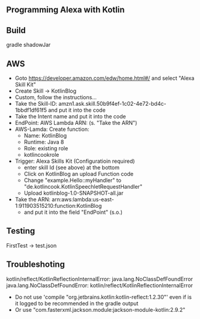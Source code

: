 ## Programming Alexa with Kotlin

## Build
gradle shadowJar

## AWS
* Goto https://developer.amazon.com/edw/home.html#/ and select "Alexa Skill Kit"
* Create Skill -> KotlinBlog
* Custom, follow the instructions...
* Take the Skill-ID: amzn1.ask.skill.50b9f4ef-1c02-4e72-bd4c-1bbdf1df61f5 and put it into the code
* Take the Intent name and put it into the code
* EndPoint: AWS Lambda ARN: (s. "Take the ARN")
* AWS-Lamda: Create function:
  * Name: KotlinBlog
  * Runtime: Java 8
  * Role: existing role
  * kotlincookrole
* Trigger: Alexa Skills Kit (Configuratioin required)
  * enter skill Id (see above) at the bottom
  * Click on KotlinBlog an upload Function code
  * Change "example.Hello::myHandler" to "de.kotlincook.KotlinSpeechletRequestHandler"
  * Upload kotlinblog-1.0-SNAPSHOT-all.jar
* Take the ARN:  arn:aws:lambda:us-east-1:911903515210:function:KotlinBlog
  * and put it into the field "EndPoint" (s.o.)

## Testing
FirstTest -> test.json

## Troubleshoting
kotlin/reflect/KotlinReflectionInternalError: java.lang.NoClassDefFoundError
java.lang.NoClassDefFoundError: kotlin/reflect/KotlinReflectionInternalError
* Do not use 'compile "org.jetbrains.kotlin:kotlin-reflect:1.2.30"' even if is it
logged to be recommended in the gradle output
* Or use "com.fasterxml.jackson.module:jackson-module-kotlin:2.9.2"
